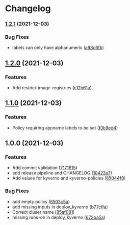 # Changelog

### [1.2.1](https://www.github.com/sbulav/do-k8s-challenge/compare/v1.2.0...v1.2.1) (2021-12-03)


### Bug Fixes

* labels can only have alphanumeric ([a68c6fb](https://www.github.com/sbulav/do-k8s-challenge/commit/a68c6fb8b7b0b908c2e566c62028275fbc248d6a))

## [1.2.0](https://www.github.com/sbulav/do-k8s-challenge/compare/v1.1.0...v1.2.0) (2021-12-03)


### Features

* Add restrict-image-registries ([c12b61a](https://www.github.com/sbulav/do-k8s-challenge/commit/c12b61ab5d6d48c368dbe3321c0f3ed200eb240d))

## [1.1.0](https://www.github.com/sbulav/do-k8s-challenge/compare/v1.0.0...v1.1.0) (2021-12-03)


### Features

* Policy requiring appname labels to be set ([f0b9ed4](https://www.github.com/sbulav/do-k8s-challenge/commit/f0b9ed49683a7f16a381a40e52338399a7cd52b5))

## 1.0.0 (2021-12-03)


### Features

* Add commit validation ([7171815](https://www.github.com/sbulav/do-k8s-challenge/commit/717181580726c639cc870b27d53e20acdcccb8eb))
* add release pipeline and CHANGELOG ([10423e7](https://www.github.com/sbulav/do-k8s-challenge/commit/10423e79d3e5f4ac4d88179473a5d3ae935639cc))
* Add values for kyverno and kyverno-policies ([85044f8](https://www.github.com/sbulav/do-k8s-challenge/commit/85044f88e2d854864507fe8cad4d685b3a6ab378))


### Bug Fixes

* add empty policy ([6503c5a](https://www.github.com/sbulav/do-k8s-challenge/commit/6503c5a72680e90dd171252dfb0d36e977b8cecd))
* add missing inputs in deploy_kyverno ([b77cffa](https://www.github.com/sbulav/do-k8s-challenge/commit/b77cffadfcfc26be9adc989fdf886494d2a70ec1))
* Correct cluser name ([85af081](https://www.github.com/sbulav/do-k8s-challenge/commit/85af081344725225540a52cff303923c1877ec3e))
* missing runs-on in deploy_kyverno ([672ba5a](https://www.github.com/sbulav/do-k8s-challenge/commit/672ba5a71ddcd16a133a60444921967c9021ebde))
